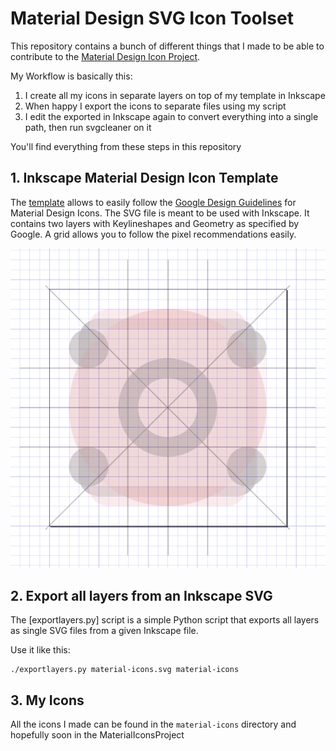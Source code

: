 # Material Design SVG Icon Toolset


This repository contains a bunch of different things that I made to be able to contribute to the
[Material Design Icon Project](https://materialdesignicons.com/).

My Workflow is basically this:

1. I create all my icons in separate layers on top of my template in Inkscape
2. When happy I export the icons to separate files using my script
3. I edit the exported in Inkscape again to convert everything into a single path, then run svgcleaner on it

You'll find everything from these steps in this repository

## 1. Inkscape Material Design Icon Template

The [template](material-template.svg) allows to easily follow the
[Google Design Guidelines](https://www.google.de/design/spec/style/icons.html#icons-system-icons)
for Material Design Icons. The SVG file is meant to be used with Inkscape. It contains two layers with Keylineshapes
and Geometry as specified by Google. A grid allows you to follow the pixel recommendations easily.

![Screenshot](material-template.png)

## 2. Export all layers from an Inkscape SVG

The [exportlayers.py] script is a simple Python script that exports all layers as single SVG files
from a given Inkscape file.

Use it like this:

    ./exportlayers.py material-icons.svg material-icons

## 3. My Icons

All the icons I made can be found in the `material-icons` directory and hopefully soon in the
MaterialIconsProject